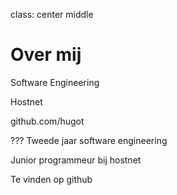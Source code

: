 class: center middle

# Over mij

Software Engineering  
  
Hostnet  
  
github.com/hugot  
  

???
Tweede jaar software engineering  
  
Junior programmeur bij hostnet  
  
Te vinden op github
  
